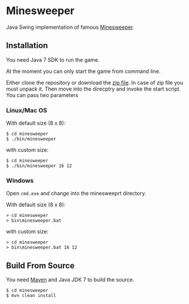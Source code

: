 # Minesweeper

Java Swing implementation of famous [Minesweeper][1].

## Installation

You need Java 7 SDK to run the game.

At the moment you can only start the game from command line.

Either clone the repository or download the [zip file][3]. In case of zip file you must unpack it.
Then move into the direcptry and invoke the start script. You can pass two parameters

### Linux/Mac OS

With default size (8 x 8):

    $ cd minesweeper
    $ ./bin/minesweeper

with custom size:

    $ cd minesweeper
    $ ./bin/minesweeper 16 12

### Windows

Open `cmd.exe` and change into the minesweeprt directory.

With default size (8 x 8):

    > cd minesweeper
    > bin\minesweeper.bat

with custom size:

    > cd minesweeper
    > bin\minesweeper.bat 16 12

## Build From Source

You need [Maven][2] and Java JDK 7 to build the source.

    $ cd minesweeper
    $ mvn clean install

[1]: https://de.wikipedia.org/wiki/Minesweeper
[2]: https://www.maven.org/
[3]: https://github.com/Weltraumschaf/Minesweeper/archive/master.zip